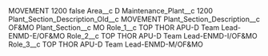 <?xml version="1.0" encoding="UTF-8"?>
<CustomMetadata xmlns="http://soap.sforce.com/2006/04/metadata" xmlns:xsi="http://www.w3.org/2001/XMLSchema-instance" xmlns:xsd="http://www.w3.org/2001/XMLSchema">
    <label>MOVEMENT 1200</label>
    <protected>false</protected>
    <values>
        <field>Area__c</field>
        <value xsi:type="xsd:string">D</value>
    </values>
    <values>
        <field>Maintenance_Plant__c</field>
        <value xsi:type="xsd:string">1200</value>
    </values>
    <values>
        <field>Plant_Section_Description_Old__c</field>
        <value xsi:type="xsd:string">MOVEMENT</value>
    </values>
    <values>
        <field>Plant_Section_Description__c</field>
        <value xsi:type="xsd:string">OF&amp;MO</value>
    </values>
    <values>
        <field>Plant_Section__c</field>
        <value xsi:type="xsd:string">MO</value>
    </values>
    <values>
        <field>Role_1__c</field>
        <value xsi:type="xsd:string">TOP THOR APU-D Team Lead-ENMD-E/OF&amp;MO</value>
    </values>
    <values>
        <field>Role_2__c</field>
        <value xsi:type="xsd:string">TOP THOR APU-D Team Lead-ENMD-I/OF&amp;MO</value>
    </values>
    <values>
        <field>Role_3__c</field>
        <value xsi:type="xsd:string">TOP THOR APU-D Team Lead-ENMD-M/OF&amp;MO</value>
    </values>
</CustomMetadata>
